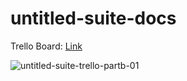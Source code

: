 # untitled-suite-docs

Trello Board: [Link](https://trello.com/b/Bj5asYWU/untitled-suite)

![untitled-suite-trello-partb-01](/home/raydoan94/Documents/CoderAcademy/Assignments/Final-T3A2/TheSchwiftyCommittee/TCS-untitled-suite-docs-partb/docs/untitled-suite-trello-partb-01.png)
